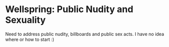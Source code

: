 # Wellspring: Public Nudity and Sexuality

Need to address public nudity, billboards and public sex acts. I have no idea where or how to start :)
